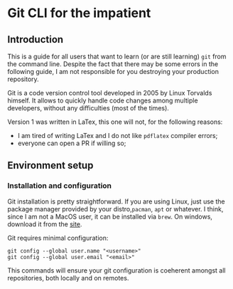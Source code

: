 # Git CLI for the impatient

## Introduction

This is a guide for all users that want to learn (or are still learning) `git`
from the command line. Despite the fact that there may be some errors in the
following guide, I am not responsible for you destroying your production
repository.

Git is a code version control tool developed in 2005 by Linux Torvalds himself. It allows to quickly handle code changes among multiple developers, without any difficulties (most of the times).

Version 1 was written in LaTex, this one will not, for the following reasons:

- I am tired of writing LaTex and I do not like `pdflatex` compiler errors;
- everyone can open a PR if willing so;

## Environment setup

### Installation and configuration

Git installation is pretty straightforward. If you are using Linux, just use the package manager provided by your distro,`pacman`, `apt` or whatever. I think, since I am not a MacOS user, it can be installed via `brew`. On windows, download it from the [site](https://git-scm.com).

Git requires minimal configuration:

```
git config --global user.name "<username>"
git config --global user.email "<email>"
```

This commands will ensure your git configuration is coeherent amongst all repositories, both locally and on remotes.

